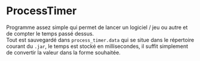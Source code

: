 # ProcessTimer
Programme assez simple qui permet de lancer un logiciel / jeu ou autre et de compter le temps passé dessus.</br>
Tout est sauvegardé dans `process_timer.data` qui se situe dans le répertoire courant du `.jar`, le temps est stocké en millisecondes, il suffit simplement de convertir la valeur dans la forme souhaitée.
